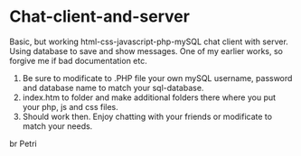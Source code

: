 # Chat-client-and-server
Basic, but working html-css-javascript-php-mySQL chat client with server. Using database to save and show messages. One of my earlier works, so forgive me if bad documentation etc. 

1. Be sure to modificate to .PHP file your own mySQL username, password and database name to match your sql-database.
2. index.htm to folder and make additional folders there where you put your php, js and css files.
3. Should work then. Enjoy chatting with your friends or modificate to match your needs.

br
Petri
